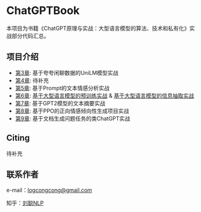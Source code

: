# ChatGPTBook

本项目为书籍《ChatGPT原理与实战：大型语言模型的算法、技术和私有化》实战部分代码汇总。

## 项目介绍

- [第3章](UniLMProj/README.md): 基于夸夸闲聊数据的UniLM模型实战
- [第4章](): 待补充
- [第5章](PromptProj/README.md): 基于Prompt的文本情感分析实战
- [第6章](): [基于大型语言模型的预训练实战](LLMPreProj/README.md) & [基于大型语言模型的信息抽取实战](LLMFTProj/README.md)
- [第7章](GPT2Proj/README.md): 基于GPT2模型的文本摘要实战
- [第8章](PPOProj/README.md): 基于PPO的正向情感倾向性生成项目实战
- [第9章](RLHFProj/README.md): 基于文档生成问题任务的类ChatGPT实战

## Citing

待补充

## 联系作者

e-mail：logcongcong@gmail.com

知乎：[刘聪NLP](https://www.zhihu.com/people/LiuCongNLP)
